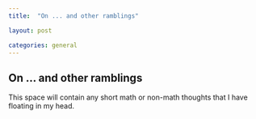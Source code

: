 ```yaml
---
title:  "On ... and other ramblings"

layout: post

categories: general
---
```


## On ... and other ramblings

This space will contain any short math or non-math thoughts that I have floating in my head. 
